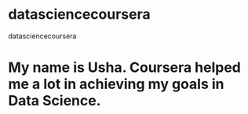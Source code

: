 # datasciencecoursera
datasciencecoursera
# My name is Usha. Coursera helped me a lot in achieving my goals in Data Science.
